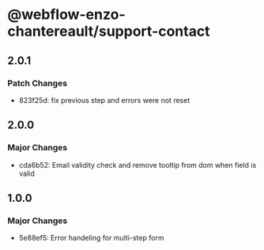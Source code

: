 # @webflow-enzo-chantereault/support-contact

## 2.0.1

### Patch Changes

- 823f25d: fix previous step and errors were not reset

## 2.0.0

### Major Changes

- cda6b52: Email validity check and remove tooltip from dom when field is valid

## 1.0.0

### Major Changes

- 5e88ef5: Error handeling for multi-step form
